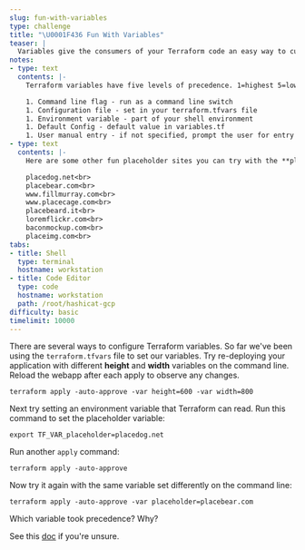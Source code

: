 ```yaml
---
slug: fun-with-variables
type: challenge
title: "\U0001F436 Fun With Variables"
teaser: |
  Variables give the consumers of your Terraform code an easy way to customize their infrastructure.
notes:
- type: text
  contents: |-
    Terraform variables have five levels of precedence. 1=highest 5=lowest:

    1. Command line flag - run as a command line switch
    1. Configuration file - set in your terraform.tfvars file
    1. Environment variable - part of your shell environment
    1. Default Config - default value in variables.tf
    1. User manual entry - if not specified, prompt the user for entry
- type: text
  contents: |-
    Here are some other fun placeholder sites you can try with the **placeholder** variable:

    placedog.net<br>
    placebear.com<br>
    www.fillmurray.com<br>
    www.placecage.com<br>
    placebeard.it<br>
    loremflickr.com<br>
    baconmockup.com<br>
    placeimg.com<br>
tabs:
- title: Shell
  type: terminal
  hostname: workstation
- title: Code Editor
  type: code
  hostname: workstation
  path: /root/hashicat-gcp
difficulty: basic
timelimit: 10000
---
```

There are several ways to configure Terraform variables. So far we've been using the `terraform.tfvars` file to set our variables. Try re-deploying your application with different **height** and **width** variables on the command line. Reload the webapp after each apply to observe any changes.

```
terraform apply -auto-approve -var height=600 -var width=800
```

Next try setting an environment variable that Terraform can read. Run this command to set the placeholder variable:

```
export TF_VAR_placeholder=placedog.net
```

Run another `apply` command:
```
terraform apply -auto-approve
```

Now try it again with the same variable set differently on the command line:
```
terraform apply -auto-approve -var placeholder=placebear.com
```

Which variable took precedence? Why?

See this [doc](https://www.terraform.io/docs/configuration/variables.html#variable-definition-precedence) if you're unsure.